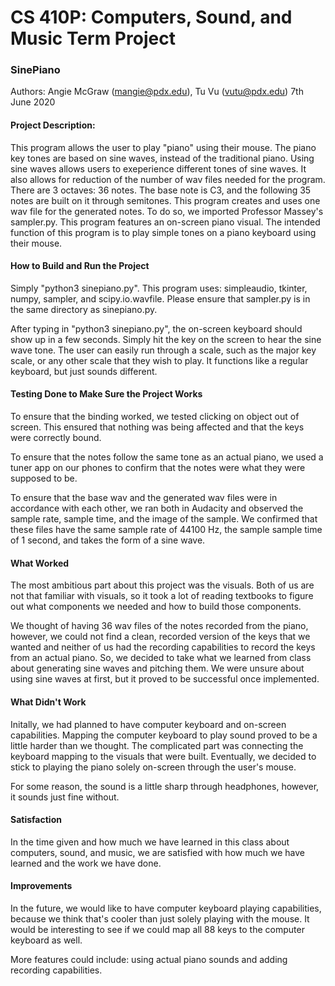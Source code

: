 # CS 410P: Computers, Sound, and Music Term Project
### SinePiano
Authors: Angie McGraw (mangie@pdx.edu), Tu Vu (vutu@pdx.edu)
7th June 2020

#### Project Description: 
This program allows the user to play "piano" using their mouse. The piano key tones are based on sine waves, instead of the traditional piano. Using sine waves allows users to exeperience different tones of sine waves. It also allows for reduction of the number of wav files needed for the program. There are 3 octaves: 36 notes. The base note is C3, and the following 35 notes are built on it through semitones. This program creates and uses one wav file for the generated notes. To do so, we imported Professor Massey's sampler.py. This program features an on-screen piano visual. The intended function of this program is to play simple tones on a piano keyboard using their mouse. 

#### How to Build and Run the Project
Simply "python3 sinepiano.py". This program uses: simpleaudio, tkinter, numpy, sampler, and scipy.io.wavfile. Please ensure that sampler.py is in the same directory as sinepiano.py. 

After typing in "python3 sinepiano.py", the on-screen keyboard should show up in a few seconds. Simply hit the key on the screen to hear the sine wave tone. The user can easily run through a scale, such as the major key scale, or any other scale that they wish to play. It functions like a regular keyboard, but just sounds different. 

#### Testing Done to Make Sure the Project Works
To ensure that the binding worked, we tested clicking on object out of screen. This ensured that nothing was being affected and that the keys were correctly bound. 

To ensure that the notes follow the same tone as an actual piano, we used a tuner app on our phones to confirm that the notes were what they were supposed to be. 

To ensure that the base wav and the generated wav files were in accordance with each other, we ran both in Audacity and observed the sample rate, sample time, and the image of the sample. We confirmed that these files have the same sample rate of 44100 Hz, the sample sample time of 1 second, and takes the form of a sine wave. 

#### What Worked
The most ambitious part about this project was the visuals. Both of us are not that familiar with visuals, so it took a lot of reading textbooks to figure out what components we needed and how to build those components. 

We thought of having 36 wav files of the notes recorded from the piano, however, we could not find a clean, recorded version of the keys that we wanted and neither of us had the recording capabilities to record the keys from an actual piano. So, we decided to take what we learned from class about generating sine waves and pitching them. We were unsure about using sine waves at first, but it proved to be successful once implemented. 

#### What Didn't Work
Initally, we had planned to have computer keyboard and on-screen capabilities. Mapping the computer keyboard to play sound proved to be a little harder than we thought. The complicated part was connecting the keyboard mapping to the visuals that were built. Eventually, we decided to stick to playing the piano solely on-screen through the user's mouse. 

For some reason, the sound is a little sharp through headphones, however, it sounds just fine without. 

#### Satisfaction 
In the time given and how much we have learned in this class about computers, sound, and music, we are satisfied with how much we have learned and the work we have done. 

#### Improvements
In the future, we would like to have computer keyboard playing capabilities, because we think that's cooler than just solely playing with the mouse. It would be interesting to see if we could map all 88 keys to the computer keyboard as well. 

More features could include: using actual piano sounds and adding recording capabilities. 


